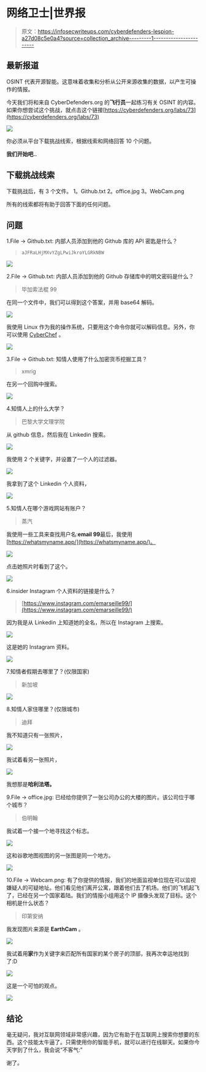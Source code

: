 # 网络卫士|世界报

> 原文：<https://infosecwriteups.com/cyberdefenders-lespion-a27d08c5e0a4?source=collection_archive---------1----------------------->

## 最新报道

OSINT 代表开源智能。这意味着收集和分析从公开来源收集的数据，以产生可操作的情报。

今天我们将和来自 CyberDefenders.org 的**飞行员**一起练习有关 OSINT 的内容。如果你想尝试这个挑战，就点击这个链接[https://cyberdefenders.org/labs/73](https://cyberdefenders.org/labs/73)

![](img/53d3cb9f4a8f8c9f0fac33706a525527.png)

你必须从平台下载挑战线索，根据线索和网络回答 10 个问题。

**我们开始吧..**

## 下载挑战线索

下载挑战后，有 3 个文件。
1。Github.txt
2。office.jpg
3。WebCam.png

所有的线索都将有助于回答下面的任何问题。

## 问题

1.File -> Github.txt:
内部人员添加到他的 Github 库的 API 密匙是什么？

> `aJFRaLHjMXvYZgLPwiJkroYLGRkNBW`

![](img/4e06e5fbf40de27f2f591dd259f8ecf7.png)

2.File -> Github.txt:
内部人员添加到他的 Github 存储库中的明文密码是什么？

> 毕加索法棍 99

在同一个文件中，我们可以得到这个答案，并用 base64 解码。

![](img/ca5d2f28aaf8939ebb9f446d92fd32cf.png)

我使用 Linux 作为我的操作系统，只要用这个命令你就可以解码信息。另外，你可以使用 [CyberChef](https://gchq.github.io/CyberChef/) 。

![](img/2d28ca653c7b1865a1021c2940926f9d.png)

3.File -> Github.txt:
知情人使用了什么加密货币挖掘工具？

> xmrig

在另一个回购中搜索。

![](img/426d121f047fddfa0dbcd938daac7841.png)

4.知情人上的什么大学？

> 巴黎大学文理学院

从 github 信息，然后我在 Linkedin 搜索。

![](img/17cd4d6cd4c3655aa7f6db4b37d70062.png)

我使用 2 个关键字，并设置了一个人的过滤器。

![](img/d860e6e3aff9c37e767aa91309b7c3d0.png)

我拿到了这个 Linkedin 个人资料，

![](img/61b1355336e7509902fcd22d6f431acf.png)

5.知情人在哪个游戏网站有账户？

> 蒸汽

我使用一些工具来查找用户名:**email 99**最后，我使用[https://whatsmyname.app/](https://whatsmyname.app/)。

![](img/50d8108cdbbd0d6c4fb3ecfd3fb2e371.png)

点击她照片时看到了这个。

![](img/d1180f4120f5c49669fdb5765c183497.png)

6.insider Instagram 个人资料的链接是什么？

> [https://www.instagram.com/emarseille99/](https://www.instagram.com/emarseille99/)

因为我是从 Linkedin 上知道她的全名，所以在 Instagram 上搜索。

![](img/c41dd6f135fdf0522b6648b873893c71.png)

这是她的 Instagram 资料。

![](img/22b40a518ae7a8cca157546ac000901c.png)

7.知情者假期去哪里了？(仅限国家)

> 新加坡

![](img/07b78b155ac348bb358cd45277cce89b.png)

8.知情人家住哪里？(仅限城市)

> 迪拜

我不知道只有一张照片，

![](img/20d307b9aa1ee728e039ff49c735f49c.png)

我试着看另一张照片，

![](img/96f97915a9ff25c3c5748f7bc548a997.png)

我想那是**哈利法塔。**

9.File -> office.jpg:
已经给你提供了一张公司办公的大楼的图片。该公司位于哪个城市？

> 伯明翰

我试着一个接一个地寻找这个标志。

![](img/97d074f157aca05c47cbe33fcc1ef39c.png)

这和谷歌地图视图的另一张图是同一个地方。

![](img/f88c0361b7d25493798df8c0d0faab3e.png)

10.File -> Webcam.png:
有了你提供的情报，我们的地面监视单位现在可以监视嫌疑人的可疑地址。他们看见他们离开公寓，跟着他们去了机场。他们的飞机起飞了，已经在另一个国家着陆。我们的情报小组用这个 IP 摄像头发现了目标。这个相机是什么状态？

> 印第安纳

我发现图片来源是 **EarthCam** 。

![](img/ae607220f3849000314cfea90197c4c6.png)

我试着用**家**作为关键字来匹配所有国家的某个房子的顶部，我再次幸运地找到了:D

![](img/c1a9551bc9bab135522d47090e8c31a5.png)

这是一个可怕的观点。

![](img/39d92d42b18e636d5821beddfade6d8a.png)

## 结论

毫无疑问，我对互联网领域非常感兴趣，因为它有助于在互联网上搜索你想要的东西。这个技能太牛逼了。只需使用你的智能手机，就可以进行在线聊天。如果你今天学到了什么，我会说“不客气:”

谢了。
